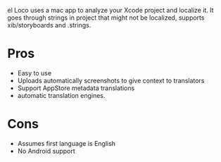el Loco uses a mac app to analyze your Xcode project and localize it. It goes through strings in project that might not be localized, supports xib/storyboards and .strings.

# Pros

* Easy to use
* Uploads automatically screenshots to give context to translators
* Support AppStore metadata translations
* automatic translation engines.

# Cons

* Assumes first language is English
* No Android support
